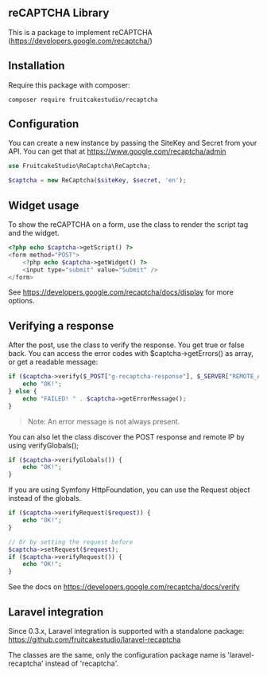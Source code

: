 ## reCAPTCHA Library

This is a package to implement reCAPTCHA (https://developers.google.com/recaptcha/)


## Installation

Require this package with composer:

```
composer require fruitcakestudio/recaptcha
```

## Configuration

You can create a new instance by passing the SiteKey and Secret from your API.
You can get that at https://www.google.com/recaptcha/admin

```php
use FruitcakeStudio\ReCaptcha\ReCaptcha;

$captcha = new ReCaptcha($siteKey, $secret, 'en');
```

## Widget usage

To show the reCAPTCHA on a form, use the class to render the script tag and the widget.

```php
<?php echo $captcha->getScript() ?>
<form method="POST">
    <?php echo $captcha->getWidget() ?>
    <input type="submit" value="Submit" />
</form>
```

See https://developers.google.com/recaptcha/docs/display for more options.


## Verifying a response

After the post, use the class to verify the response. You get true or false back.
You can access the error codes with $captcha->getErrors() as array, or get a readable message:

```php
if ($captcha->verify($_POST["g-recaptcha-response"], $_SERVER["REMOTE_ADDR"])) {
    echo "OK!";
} else {
    echo "FAILED! " . $captcha->getErrorMessage();
}
```

> Note: An error message is not always present.

You can also let the class discover the POST response and remote IP by using verifyGlobals();

```php
if ($captcha->verifyGlobals()) {
    echo "OK!";
}
```

If you are using Symfony HttpFoundation, you can use the Request object instead of the globals.

```php
if ($captcha->verifyRequest($request)) {
    echo "OK!";
}

// Or by setting the request before
$captcha->setRequest($request);
if ($captcha->verifyRequest()) {
    echo "OK!";
}
```

See the docs on https://developers.google.com/recaptcha/docs/verify

## Laravel integration

Since 0.3.x, Laravel integration is supported with a standalone package: https://github.com/fruitcakestudio/laravel-recaptcha

The classes are the same, only the configuration package name is 'laravel-recaptcha' instead of 'recaptcha'.


